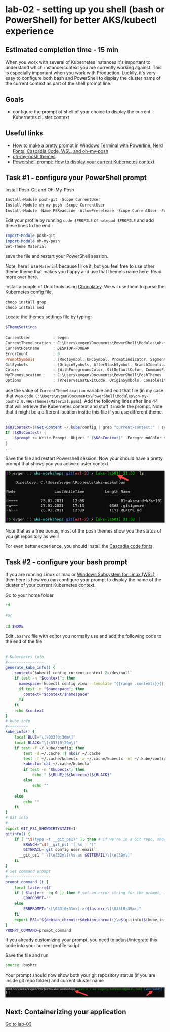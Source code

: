 
# lab-02 - setting up you shell (bash or PowerShell) for better AKS/kubectl experience

## Estimated completion time - 15 min

When you work with several of Kubernetes instances it's important to understand which instance/context you are currently working against. This is especially important when you work with Production. Luckily, it's very easy to configure both bash and PowerShell to display the cluster name of the current context as part of the shell prompt line. 

## Goals

* configure the prompt of shell of your choice to display the current Kubernetes cluster context

## Useful links

* [How to make a pretty prompt in Windows Terminal with Powerline, Nerd Fonts, Cascadia Code, WSL, and oh-my-posh](https://www.hanselman.com/blog/how-to-make-a-pretty-prompt-in-windows-terminal-with-powerline-nerd-fonts-cascadia-code-wsl-and-ohmyposh)
* [oh-my-posh themes](https://github.com/JanDeDobbeleer/oh-my-posh#themes)
* [Powershell prompt: How to display your current Kubernetes context](https://blog.guybarrette.com/powershell-prompt-how-to-display-your-current-kubernetes-context)

## Task #1 - configure your PowerShell prompt

Install Posh-Git and Oh-My-Posh

```PowerShell
Install-Module posh-git -Scope CurrentUser
Install-Module oh-my-posh -Scope CurrentUser
Install-Module -Name PSReadLine -AllowPrerelease -Scope CurrentUser -Force -SkipPublisherCheck
```

Edit your profile by running `code $PROFILE` or `notepad $PROFILE`  and add these lines to the end:

```PowerShell
Import-Module posh-git
Import-Module oh-my-posh
Set-Theme Material
```

save the file and restart your PowerShell session.

Note, here I use `Material` because I like it, but you feel free to use other theme theme that makes you happy and use that theme's name here. Read more over [here](https://github.com/JanDeDobbeleer/oh-my-posh#themes).

Install a couple of Unix tools using [Chocolatey](https://chocolatey.org/install). We wil use them to parse the Kubernetes config file.

```PowerShell
choco install grep
choco install sed
```

Locate the themes settings file by typing:

```PowerShell
$ThemeSettings

CurrentUser          : evgen
CurrentThemeLocation : C:\Users\evgen\Documents\PowerShell\Modules\oh-my-posh\2.0.492\Themes\Material.psm1
CurrentHostname      : DESKTOP-FOOBAR
ErrorCount           : 0
PromptSymbols        : {RootSymbol, UNCSymbol, PromptIndicator, SegmentBackwardSymbol…}
GitSymbols           : {OriginSymbols, AfterStashSymbol, BranchIdenticalStatusToSymbol, BeforeStashSymbol…}
Colors               : {WithForegroundColor, GitDefaultColor, CommandFailedIconForegroundColor, WithBackgroundColor…}
MyThemesLocation     : C:\Users\evgen\Documents\PowerShell\PoshThemes
Options              : {PreserveLastExitCode, OriginSymbols, ConsoleTitle}

```

use the value of `CurrentThemeLocation` variable and edit that file (in my case that was `code C:\Users\evgen\Documents\PowerShell\Modules\oh-my-posh\2.0.496\Themes\Material.psm1`). Add the following lines after line 44 that will retrieve the Kubernetes context and stuff it inside the prompt. Note that it might be a different location inside this file if you use different theme.

```PowerShell
...
$K8sContext=$(Get-Content ~/.kube/config | grep "current-context:" | sed "s/current-context: //")
If ($K8sContext) {
    $prompt += Write-Prompt -Object " [$K8sContext]" -ForegroundColor $sl.Colors.PromptSymbolColor
}
...
```

Save the file and restart Powershell session. Now your should have a pretty prompt that shows you you active cluster context.

![ps-k8s](images/ps-k8s.png)

Note that as a free bonus, most of the posh themes show you the status of you git repository as well!

For even better experience, you should install the [Cascadia code fonts](https://github.com/microsoft/cascadia-code#installation).

## Task #2 - configure your bash prompt

If you are running Linux or mac or [Windows Subsystem for Linux (WSL)](https://docs.microsoft.com/en-us/windows/wsl/install-win10), then here is how you can configure your prompt to display the name of the cluster of your current Kubernetes context. 

Go to your home folder

```bash
cd

#or

cd $HOME
```

Edit `.bashrc` file with editor you normally use and add the following code to the end of the file

```bash

# Kubernetes info
#----------------
generate_kube_info() {
    context=`kubectl config current-context 2>/dev/null`
    if test -n "$context"; then
      namespace=`kubectl config view --template "{{range .contexts}}{{if eq .name \"$context\"}}{{.context.namespace}}{{end}}{{end}}"  2>/dev/null  | grep -v '<no value>'`
      if test -n "$namespace"; then
        context="$context/$namespace"
      fi
    fi
    echo $context
}
# kube info
#---------
kube_info() {
    local BLUE="\[\033[0;36m\]"
    local BLACK="\[\033[0;39m\]"
    if test -f ~/.kube/config; then
        test -d ~/.cache || mkdir ~/.cache
        test -f ~/.cache/kubectx -a ~/.cache/kubectx -nt ~/.kube/config || generate_kube_info >~/.cache/kubectx
        kubectx=`cat ~/.cache/kubectx`
        if test -n "$kubectx"; then
            echo " ${BLUE}[${kubectx}]${BLACK}"
        else
            echo ""
        fi
    else
        echo ""
    fi
}
# Git info
#---------
export GIT_PS1_SHOWDIRTYSTATE=1
gitinfo() {
    if [ "\$(type -t __git_ps1)" ]; then # if we're in a Git repo, show current branch
        BRANCH="\$(__git_ps1 '[ %s ] ')"
        GITEMAIL=`git config user.email`
      __git_ps1 " \[\e[32m\](%s as $GITEMAIL)\[\e[39m\]"
    fi
}
# Set command prompt
#-------------------
prompt_command () {
    local lasterr=$?
    if [ $lasterr -eq 0 ]; then # set an error string for the prompt, if applicable
        ERRPROMPT=""
    else
        ERRPROMPT="\[\033[0;31m\]->($lasterr)\[\033[0;39m\]"
    fi
    export PS1="${debian_chroot:+$debian_chroot:}\w$(gitinfo)$(kube_info)$ERRPROMPT\n\\$ "
}
PROMPT_COMMAND=prompt_command
```

If you already customizing your prompt, you need to adjust/integrate this code into your current profile script.

Save the file and run

```bash
source .bashrc
```

Your prompt should now show both your git repository status (if you are inside git repo folder) and current cluster name

![bash-prompt](images/bash-prompt.png)


## Next: Containerizing your application

[Go to lab-03](../lab-03/readme.md)

